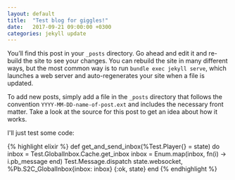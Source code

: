 ```yaml
---
layout: default
title:  "Test blog for giggles!"
date:   2017-09-21 09:00:00 +0300
categories: jekyll update
---
```


You’ll find this post in your `_posts` directory. Go ahead and edit it and re-build the site to see your changes. You can rebuild the site in many different ways, but the most common way is to run `bundle exec jekyll serve`, which launches a web server and auto-regenerates your site when a file is updated.

To add new posts, simply add a file in the `_posts` directory that follows the convention `YYYY-MM-DD-name-of-post.ext` and includes the necessary front matter. Take a look at the source for this post to get an idea about how it works.

I'll just test some code:

{% highlight elixir %}
def get_and_send_inbox(%Test.Player{} = state) do
  inbox = Test.GlobalInbox.Cache.get_inbox
  inbox = Enum.map(inbox, fn(i) -> i.pb_message end)
  Test.Message.dispatch state.websocket, %Pb.S2C_GlobalInbox{inbox: inbox}
  {:ok, state}
end
{% endhighlight %}
